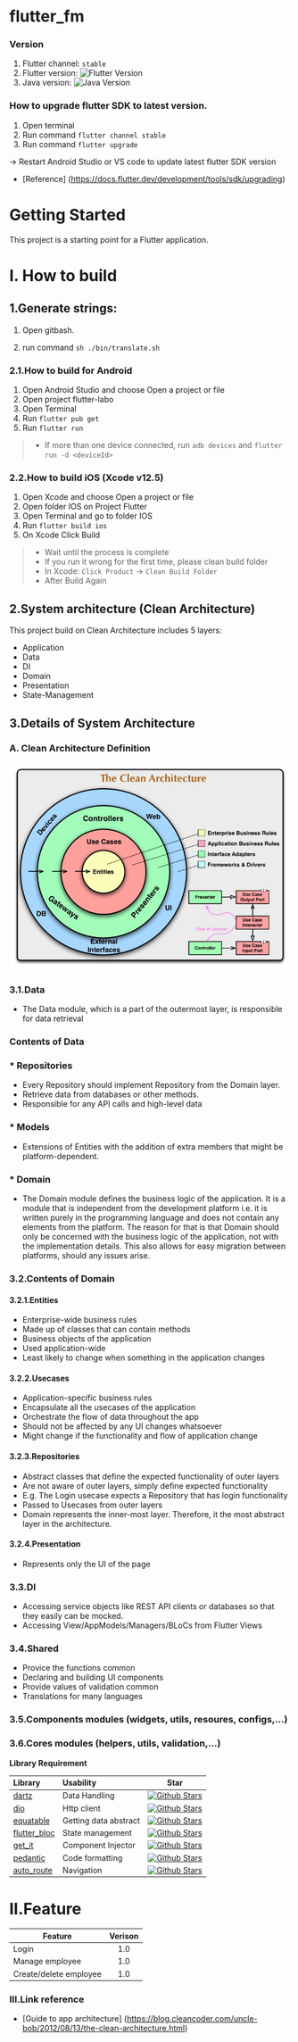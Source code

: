 # flutter_fm


### Version
1. Flutter channel: `stable`
2. Flutter version: ![Flutter Version](https://img.shields.io/badge/Flutter-version:2.8.1-green)
3. Java version: ![Java Version](https://img.shields.io/badge/Java-version%3A11-yellowgreen)

### How to upgrade flutter SDK to latest version.
1. Open terminal
2. Run command `flutter channel stable`
3. Run command `flutter upgrade`

-> Restart Android Studio or VS code to update latest flutter SDK version

- [Reference] (https://docs.flutter.dev/development/tools/sdk/upgrading)

# Getting Started

This project is a starting point for a Flutter application.

# I. How to build

## 1.Generate strings:

1. Open gitbash.

2. run command `sh ./bin/translate.sh`

### 2.1.How to build for Android

1. Open Android Studio and choose Open a project or file
2. Open project flutter-labo
3. Open Terminal
4. Run `flutter pub get`
5. Run `flutter run`
> - If more than one device connected, run `adb devices` and `flutter run -d <deviceId>`

### 2.2.How to build iOS (Xcode v12.5)
1. Open Xcode and choose Open a project or file
2. Open folder IOS on Project Flutter
3. Open Terminal and go to folder IOS
4. Run `flutter build ios`
5. On Xcode Click Build 
> - Wait until the process is complete
> - If you run it wrong for the first time, please clean build folder
> - In Xcode: `Click Product` -> `Clean Build Folder`
> - After Build Again

## 2.System architecture (Clean Architecture)
This project build on Clean Architecture includes 5 layers:
- Application
- Data
- DI
- Domain
- Presentation
- State-Management

## 3.Details of System Architecture

### A. Clean Architecture Definition

![IMAGE_DESCRIPTION](assets/CleanArchitecture.jpg)

### 3.1.Data
- The Data module, which is a part of the outermost layer, is responsible for data retrieval

### Contents of Data
### * Repositories
-  Every Repository should implement Repository from the Domain layer.
-  Retrieve data from databases or other methods.
-  Responsible for any API calls and high-level data

### * Models
- Extensions of Entities with the addition of extra members that might be platform-dependent.

### * Domain
- The Domain module defines the business logic of the application. It is a module that is independent from the development platform i.e. it is written purely in the programming language and does not contain any elements from the platform. The reason for that is that Domain should only be concerned with the business logic of the application, not with the implementation details. This also allows for easy migration between platforms, should any issues arise.

### 3.2.Contents of Domain
#### 3.2.1.Entities
-  Enterprise-wide business rules </br>
-  Made up of classes that can contain methods </br>
-  Business objects of the application </br>
-  Used application-wide </br>
-  Least likely to change when something in the application changes </br>

#### 3.2.2.Usecases

-  Application-specific business rules </br>
-  Encapsulate all the usecases of the application </br>
-  Orchestrate the flow of data throughout the app </br>
-  Should not be affected by any UI changes whatsoever </br>
-  Might change if the functionality and flow of application change </br>

#### 3.2.3.Repositories
-  Abstract classes that define the expected functionality of outer layers </br>
-  Are not aware of outer layers, simply define expected functionality </br>
-  E.g. The Login usecase expects a Repository that has login functionality </br>
-  Passed to Usecases from outer layers </br>
-  Domain represents the inner-most layer. Therefore, it the most abstract layer in the architecture. </br>

#### 3.2.4.Presentation
-  Represents only the UI of the page

### 3.3.DI
- Accessing service objects like REST API clients or databases so that they easily can be mocked.
- Accessing View/AppModels/Managers/BLoCs from Flutter Views

### 3.4.Shared
- Provice the functions common
- Declaring and building UI components
- Provide values of validation common
- Translations for many languages


### 3.5.Components modules  (widgets, utils, resoures, configs,...)
### 3.6.Cores modules (helpers, utils, validation,...)

**Library Requirement**

| Library                                               | Usability             |                                                                                    Star                                                                                     |
| :---------------------------------------------------- | :-------------------- | :-------------------------------------------------------------------------------------------------------------------------------------------------------------------------: |
| [dartz](https://pub.dev/packages/dartz)               | Data Handling         |             [![Github Stars](https://img.shields.io/github/stars/spebbe/dartz?style=flat&logo=github&colorB=blue&label=stars)](https://github.com/spebbe/dartz)             |
| [dio](https://pub.dev/packages/dio)                   | Http client           |          [![Github Stars](https://img.shields.io/github/stars/flutterchina/dio?style=flat&logo=github&colorB=blue&label=stars)](https://github.com/felangel/bloc)           |
| [equatable](https://pub.dev/packages/equatable)       | Getting data abstract |       [![Github Stars](https://img.shields.io/github/stars/felangel/equatable?style=flat&logo=github&colorB=blue&label=stars)](https://github.com/felangel/equatable)       |
| [flutter_bloc](https://pub.dev/packages/flutter_bloc) | State management      |          [![Github Stars](https://img.shields.io/github/stars/felangel/bloc.svg?style=flat&logo=github&colorB=blue&label=stars)](https://github.com/felangel/bloc)          |
| [get_it](https://pub.dev/packages/get_it)             | Component Injector    |  [![Github Stars](https://img.shields.io/github/stars/fluttercommunity/get_it?style=flat&logo=github&colorB=blue&label=stars)](https://github.com/fluttercommunity/get_it)  |
| [pedantic](https://pub.dev/packages/pedantic)         | Code formatting       |          [![Github Stars](https://img.shields.io/github/stars/google/pedantic?style=flat&logo=github&colorB=blue&label=stars)](https://github.com/google/pedantic)          |
| [auto_route](https://pub.dev/packages/auto_route)     | Navigation            | [![Github Stars](https://img.shields.io/github/stars/Milad-Akarie/auto_route_library?style=flat&logo=github&colorB=green&label=stars)](https://pub.dev/packages/auto_route) |

# II.Feature
| Feature                | Verison |
| ---------------------- | :-----: |
| Login                  |   1.0   |
| Manage employee        |   1.0   |
| Create/delete employee |   1.0   |

### III.Link reference

- [Guide to app architecture] (https://blog.cleancoder.com/uncle-bob/2012/08/13/the-clean-architecture.html)


